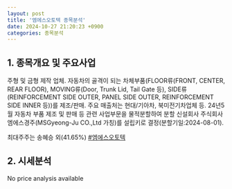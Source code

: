 ```yaml
---
layout: post
title: '엠에스오토텍 종목분석'
date: 2024-10-27 21:20:23 +0900
categories: 종목분석
---
```


## 1. 종목개요 및 주요사업

주형 및 금형 제작 업체. 자동차의 골격이 되는 차체부품(FLOOR류(FRONT, CENTER, REAR FLOOR), MOVING류(Door, Trunk Lid, Tail Gate 등), SIDE류(REINFORCEMENT SIDE OUTER, PANEL SIDE OUTER, REINFORCEMENT SIDE INNER 등))를 제조/판매. 주요 매출처는 현대/기아차, 북미전기차업체 등. 24년5월 자동차 부품 제조 및 판매 등 관련 사업부문을 물적분할하여 분할 신설회사 주식회사 엠에스경주(MSGyeong-Ju CO.,Ltd 가칭)를 설립키로 결정(분할기일:2024-08-01).

최대주주는 송혜승 외(41.65%)
[#엠에스오토텍](#)

## 2. 시세분석

No price analysis available
